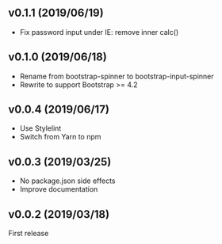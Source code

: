 ## v0.1.1 (2019/06/19)

- Fix password input under IE: remove inner calc()

## v0.1.0 (2019/06/18)

- Rename from bootstrap-spinner to bootstrap-input-spinner
- Rewrite to support Bootstrap >= 4.2

## v0.0.4 (2019/06/17)

- Use Stylelint
- Switch from Yarn to npm

## v0.0.3 (2019/03/25)

- No package.json side effects
- Improve documentation

## v0.0.2 (2019/03/18)

First release

